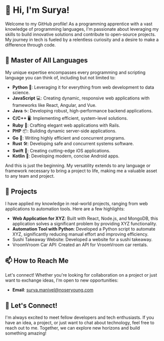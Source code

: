 # 👋 Hi, I'm Surya!

Welcome to my GitHub profile! As a programming apprentice with a vast knowledge of programming languages, I'm passionate about leveraging my skills to build innovative solutions and contribute to open-source projects. My journey in tech is fueled by a relentless curiosity and a desire to make a difference through code.

## 🌟 Master of All Languages

My unique expertise encompasses every programming and scripting language you can think of, including but not limited to:

- **Python** 🐍: Leveraging it for everything from web development to data science.
- **JavaScript** 💻: Creating dynamic, responsive web applications with frameworks like React, Angular, and Vue.
- **Java** ☕: Developing robust, high-performance backend applications.
- **C/C++** 🖥️: Implementing efficient, system-level solutions.
- **Ruby** 💎: Crafting elegant web applications with Rails.
- **PHP** 📦: Building dynamic server-side applications.
- **Go** 🚀: Writing highly efficient and concurrent programs.
- **Rust** 🛠️: Developing safe and concurrent systems software.
- **Swift** 📱: Creating cutting-edge iOS applications.
- **Kotlin** 🌈: Developing modern, concise Android apps.

And this is just the beginning. My versatility extends to any language or framework necessary to bring a project to life, making me a valuable asset to any team and project.

## 🚀 Projects

I have applied my knowledge in real-world projects, ranging from web applications to automation tools. Here are a few highlights:

- **Web Application for XYZ**: Built with React, Node.js, and MongoDB, this application solves a significant problem by providing XYZ functionality.
- **Automation Tool with Python**: Developed a Python script to automate XYZ, significantly reducing manual effort and improving efficiency.
- Sushi Takeaway Website: Developed a website for a sushi takeaway.
- VroomVroom Car API: Created an API for VroomVroom car rentals.

## 📫 How to Reach Me

Let's connect! Whether you're looking for collaboration on a project or just want to exchange ideas, I'm open to new opportunities:

- **Email**: [surya.manivel@noseryoung.com](mailto:surya.manivel@noseryoung.com)

## 🤝 Let's Connect!

I'm always excited to meet fellow developers and tech enthusiasts. If you have an idea, a project, or just want to chat about technology, feel free to reach out to me. Together, we can explore new horizons and build something amazing!


